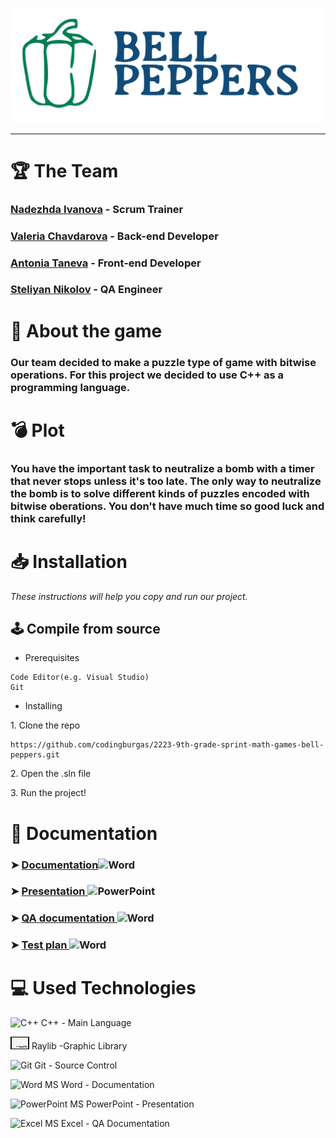 
<p align = "center">
  <img src="https://github.com/codingburgas/2223-9th-grade-sprint-math-games-bell-peppers/blob/master/Documentation/Bell%20peppers'%20logo.svg" width="550" text-align="center">
</p>

<hr>

#  🏆 The Team

<h3><p><a href="https://github.com/NTIvanova21">Nadezhda Ivanova</a> - Scrum Trainer</p></h3>
<h3><p><a href="https://github.com/VDChavdarova21">Valeria Chavdarova</a> - Back-end Developer</p></h3>
<h3><p><a href="https://github.com/ATTaneva21">Antonia Taneva</a> - Front-end Developer</p></h3>
<h3><p><a href="https://github.com/SSNikolov21 ">Steliyan Nikolov</a> - QA Engineer</p></h3>

# 📖 About the game 
<h3><p> Our team decided to make a puzzle type of game with bitwise operations. For this project we decided to use C++ as a programming language. </p></h3>

# 💣 Plot
<h3><p> You have the important task to neutralize a bomb with a timer that never stops unless it's too late. The only way to neutralize the bomb is to solve different kinds of puzzles encoded with bitwise oberations. You don't have much time so good luck and think carefully!</p></h3>

# 📥 Installation
<p><i>These instructions will help you copy and run our project.</i></p>

## 🕹️ Compile from source
- <p>Prerequisites</p>
```
Code Editor(e.g. Visual Studio)
Git
```

- <p>Installing<p>
<p>1. Clone the repo</p>

```
https://github.com/codingburgas/2223-9th-grade-sprint-math-games-bell-peppers.git
```
<p>2. Open the .sln file</p>
<p>3. Run the project!</p>

<h1>📄 Documentation</h1>
<h3> ➤ <a href="https://github.com/codingburgas/2223-9th-grade-sprint-math-games-bell-peppers/blob/master/Documentation/Documentation.docx">Documentation</a><img src="https://cdn.worldvectorlogo.com/logos/word-1.svg" alt="Word" width="30" height="20"/> </h3>
<h3> ➤ <a href="https://github.com/codingburgas/2223-9th-grade-sprint-math-games-bell-peppers/blob/master/Documentation/Presentation.pptx">Presentation </a><img src="https://cdn.worldvectorlogo.com/logos/powerpoint-2.svg" alt="PowerPoint" width="30" height="20"/> </h3>
<h3> ➤ <a href="#">QA documentation </a><img src="https://cdn.worldvectorlogo.com/logos/excel-4.svg" alt="Word" width="30" height="20"/></h3>
<h3> ➤ <a href="#">Test plan </a><img src="https://cdn.worldvectorlogo.com/logos/word-1.svg" alt="Word" width="30" height="20"/></h3>

<h1>💻 Used Technologies</h1>
  
<p><img src="https://seeklogo.com/images/C/c-logo-43CE78FF9C-seeklogo.com.png" alt="C++" width="20" height="20"> C++ - Main Language</p>
<p><img src="https://github.com/codingburgas/2223-9th-grade-sprint-math-games-bell-peppers/blob/master/Documentation/Raylib.svg" alt = "Raylib" width="30" height="20"> Raylib -Graphic Library</p>
<p><img src="https://cdn.worldvectorlogo.com/logos/git-bash.svg" alt="Git" width="30" height="20"> Git - Source Control</p>
<p><img src="https://cdn.worldvectorlogo.com/logos/word-1.svg" alt="Word" width="30" height="20"> MS Word - Documentation</p>
<p><img src="https://cdn.worldvectorlogo.com/logos/powerpoint-2.svg" alt="PowerPoint" width="30" height="20"> MS PowerPoint - Presentation</p>
<p><img src="https://cdn.worldvectorlogo.com/logos/excel-4.svg" alt="Excel" width="30" height="20"> MS Excel - QA Documentation</p>
